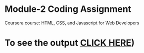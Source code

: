 

# Module-2 Coding Assignment

Coursera course: HTML, CSS, and Javascript for Web Developers

# To see the output [CLICK HERE](https://yagnamsetty-bhargava-vishnu.github.io/Coursera-HTML-CSS-and-JavaScript-for-Web-Developers/Assignments/Module-2/))
